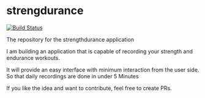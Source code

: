 # strengdurance
[![Build Status](https://travis-ci.org/simonschmoll/strengdurance.svg?branch=master)](https://travis-ci.org/simonschmoll/strengdurance)

The repository for the strengthdurance application

I am building an application that is capable of recording your strength and endurance workouts.

It will provide an easy interface with minimum interaction from the user side.
So that daily recordings are done in under 5 Minutes

If you like the idea and want to contribute, feel free to create PRs.
